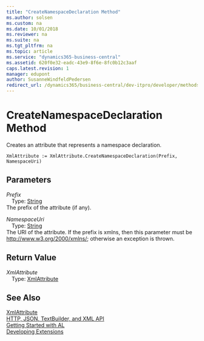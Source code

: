 ```yaml
---
title: "CreateNamespaceDeclaration Method"
ms.author: solsen
ms.custom: na
ms.date: 10/01/2018
ms.reviewer: na
ms.suite: na
ms.tgt_pltfrm: na
ms.topic: article
ms.service: "dynamics365-business-central"
ms.assetid: 620f0e32-eadc-43e9-8f6e-8fc0b12c3aaf
caps.latest.revision: 1
manager: edupont
author: SusanneWindfeldPedersen
redirect_url: /dynamics365/business-central/dev-itpro/developer/methods-auto/library
---
```


 

# CreateNamespaceDeclaration Method
Creates an attribute that represents a namespace declaration.  
```  
XmlAttribute := XmlAttribute.CreateNamespaceDeclaration(Prefix, NamespaceUri)  
```  
## Parameters
*Prefix*    
&emsp;Type: [String](../datatypes/devenv-text-data-type.md)  
The prefix of the attribute (if any).  
  
*NamespaceUri*    
&emsp;Type: [String](../datatypes/devenv-text-data-type.md)  
The URI of the attribute. If the prefix is xmlns, then this parameter must be http://www.w3.org/2000/xmlns/; otherwise an exception is thrown.  
  
## Return Value
*XmlAttribute*  
&emsp;Type: [XmlAttribute](xmlattribute-class.md)   
  
## See Also
[XmlAttribute](xmlattribute-class.md)  
[HTTP, JSON, TextBuilder, and XML API](../devenv-restapi-overview.md)  
[Getting Started with AL](../devenv-get-started.md)  
[Developing Extensions](../devenv-dev-overview.md)  
